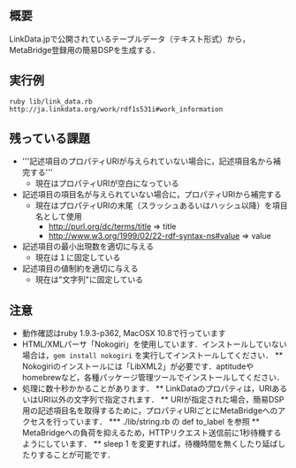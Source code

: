 ## 概要

LinkData.jpで公開されているテーブルデータ（テキスト形式）から，MetaBridge登録用の簡易DSPを生成する．


## 実行例

    ruby lib/link_data.rb http://ja.linkdata.org/work/rdf1s531i#work_information

## 残っている課題

* '''記述項目のプロパティURIが与えられていない場合に，記述項目名から補完する'''
    * 現在はプロパティURIが空白になっている
* 記述項目の項目名が与えられていない場合に，プロパティURIから補完する
    * 現在はプロパティURIの末尾（スラッシュあるいはハッシュ以降）を項目名として使用
        * http://purl.org/dc/terms/title => title
        * http://www.w3.org/1999/02/22-rdf-syntax-ns#value => value
* 記述項目の最小出現数を適切に与える
    * 現在は１に固定している
* 記述項目の値制約を適切に与える
    * 現在は"文字列"に固定している


## 注意
* 動作確認はruby 1.9.3-p362, MacOSX 10.8で行っています
* HTML/XMLパーサ「Nokogiri」を使用しています．インストールしていない場合は，`gem install nokogiri` を実行してインストールしてください．
** Nokogiriのインストールには「LibXML2」が必要です．aptitudeやhomebrewなど，各種パッケージ管理ツールでインストールしてください．
* 処理に数十秒かかることがあります．
** LinkDataのプロパティは，URIあるいはURI以外の文字列で指定されます．
** URIが指定された場合，簡易DSP用の記述項目名を取得するために，プロパティURIごとにMetaBridgeへのアクセスを行っています．
*** ./lib/string.rb の def to_label を参照
** MetaBridgeへの負荷を抑えるため，HTTPリクエスト送信前に1秒待機するようにしています．
** sleep 1 を変更すれば，待機時間を無くしたり延ばしたりすることが可能です．
